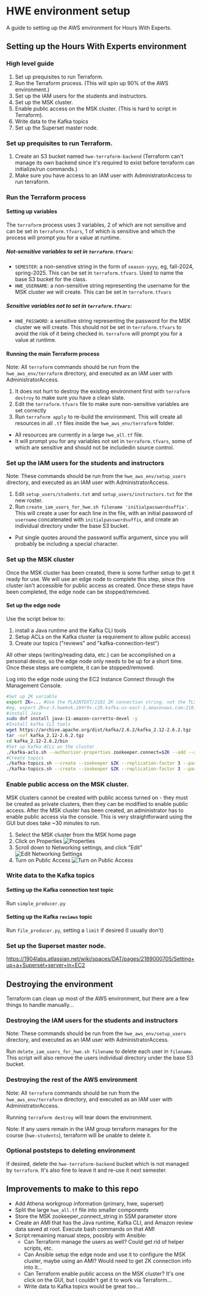# HWE environment setup

A guide to setting up the AWS environment for Hours With Experts.

## Setting up the Hours With Experts environment

### High level guide
1. Set up prequisites to run Terraform.
2. Run the Terraform process. (This will spin up 90% of the AWS environment.)
3. Set up the IAM users for the students and instructors.
4. Set up the MSK cluster.
5. Enable public access on the MSK cluster. (This is hard to script in Terraform).
6. Write data to the Kafka topics
7. Set up the Superset master node.

### Set up prequisites to run Terraform.
1. Create an S3 bucket named `hwe-terraform-backend` (Terraform can't manage its own backend since it's required to exist before terraform can initialize/run commands.)
2. Make sure you have access to an IAM user with AdministratorAccess to run terraform.

### Run the Terraform process
#### Setting up variables

The `terraform` process uses 3 variables, 2 of which are not sensitive and can be set in `terraform.tfvars`, 1 of which is sensitive and which the process will prompt you for a value at runtime.

##### Not-sensitive variables to set in `terraform.tfvars`:
* `SEMESTER`: a non-senstive string in the form of `season-yyyy`, eg, fall-2024, spring-2025. This can be set in `terraform.tfvars`. Used to name the base S3 bucket for the class.
* `HWE_USERNAME`: a non-sensitive string representing the username for the MSK cluster we will create. This can be set in `terraform.tfvars`

##### Sensitive variables not to set in `terraform.tfvars`:
* `HWE_PASSWORD`: a sensitive string representing the password for the MSK cluster we will create. This should not be set in `terraform.tfvars` to avoid the risk of it being checked in. `terraform` will prompt you for a value at runtime.

#### Running the main Terraform process

Note: All `terraform` commands should be run from the `hwe_aws_env/terraform` directory, and executed as an IAM user with AdministratorAccess.

1. It does not hurt to destroy the existing environment first with `terraform destroy` to make sure you have a clean slate.
2. Edit the `terraform.tfvars` file to make sure non-sensitive variables are set correctly 
3. Run `terraform apply` to re-build the environment. This will create all resources in all `.tf` files inside the `hwe_aws_env/terraform` folder.
* All resources are currently in a large `hwe_all.tf` file.
* It will prompt you for any variables not set in `terraform.tfvars`, some of which are sensitive and should not be includedin source control.

### Set up the IAM users for the students and instructors

Note: These commands should be run from the `hwe_aws_env/setup_users` directory, and executed as an IAM user with AdministratorAccess.

1. Edit `setup_users/students.txt` and `setup_users/instructors.txt` for the new roster.
2. Run `create_iam_users_for_hwe.sh filename 'initialpasswordsuffix'`. This will create a user for each line in the file, with an initial password of `username` concatenated with `initialpasswordsuffix`, and create an individual directory under the base S3 bucket. 
* Put single quotes around the password suffix argument, since you will probably be including a special character.

### Set up the MSK cluster

Once the MSK cluster has been created, there is some further setup to get it ready for use. We will use an edge node to complete this step, since this cluster isn't accessible for public access as created. Once these steps have been completed, the edge node can be stopped/removed.

#### Set up the edge node
Use the script below to:
1. install a Java runtime and the Kafka CLI tools
2. Setup ACLs on the Kafka cluster (a requirement to allow public access)
3. Create our topics ("reviews" and "kafka-connection-test")

All other steps (writing/reading data, etc.) can be accomplished on a personal device, so the edge node only needs to be up for a short time. Once these steps are complete, it can be stopped/removed.

Log into the edge node using the EC2 Instance Connect through the Management Console.

```bash
#Set up ZK variable
export ZK=... #Use the PLAINTEXT/2181 ZK connection string, not the TLS/2182 one
#eg, export ZK=z-3.hwemsk.z94r9v.c20.kafka.us-east-1.amazonaws.com:2181,z-1.hwemsk.z94r9v.c20.kafka.us-east-1.amazonaws.com:2181,z-2.hwemsk.z94r9v.c20.kafka.us-east-1.amazonaws.com:2181
#install Java
sudo dnf install java-11-amazon-corretto-devel -y
#Install kafka CLI tools
wget https://archive.apache.org/dist/kafka/2.6.2/kafka_2.12-2.6.2.tgz
tar -xvf kafka_2.12-2.6.2.tgz
cd kafka_2.12-2.6.2/bin
#Set up Kafka ACLs on the cluster
./kafka-acls.sh --authorizer-properties zookeeper.connect=$ZK --add --allow-principal 'User:*' --operation All --topic '*' --group '*'
#Create topics
./kafka-topics.sh --create --zookeeper $ZK --replication-factor 3 --partitions 1 --topic kafka-connection-test --config retention.ms=31556952000
./kafka-topics.sh --create --zookeeper $ZK --replication-factor 3 --partitions 1 --topic reviews --config retention.ms=31556952000
```

### Enable public access on the MSK cluster.

MSK clusters cannot be created with public access turned on - they must be created as private clusters, then they can be modified to enable public access. After the MSK cluster has been created, an administrator has to enable public access via the console. This is very straightforward using the GUI but does take ~30 minutes to run.

1. Select the MSK cluster from the MSK home page
2. Click on Properties
![Properties](images/MSK1properties.png)
3. Scroll down to Networking settings, and click "Edit"
![Edit Networking Settings](images/MSK2networkingsettings.png)
4. Turn on Public Access
![Turn on Public Access](images/MSK3editpublicaccess.png)

### Write data to the Kafka topics

#### Setting up the Kafka connection test topic
Run `simple_producer.py`

#### Setting up the Kafka `reviews` topic
Run `file_producer.py`, setting a `limit` if desired (I usually don't)

### Set up the Superset master node.
https://1904labs.atlassian.net/wiki/spaces/DAT/pages/2189000705/Setting+up+a+Superset+server+in+EC2

## Destroying the environment

Terraform can clean up most of the AWS environment, but there are a few things to handle manually...

### Destroying the IAM users for the students and instructors
Note: These commands should be run from the `hwe_aws_env/setup_users` directory, and executed as an IAM user with AdministratorAccess.

Run `delete_iam_users_for_hwe.sh filename` to delete each user in `filename`. This script will also remove the users individual directory under the base S3 bucket.

### Destroying the rest of the AWS environment
Note: All `terraform` commands should be run from the `hwe_aws_env/terraform` directory, and executed as an IAM user with AdministratorAccess.

Running `terraform destroy` will tear down the environment. 

Note: If any users remain in the IAM group terraform manages for the course (`hwe-students`), terraform will be unable to delete it.

### Optional poststeps to deleting environment
If desired, delete the `hwe-terraform-backend` bucket which is not managed by `terraform`. It's also fine to leave it and re-use it next semester.

## Improvements to make to this repo
* Add Athena workgroup information (primary, hwe, superset)
* Split the large `hwe_all.tf` file into smaller components
* Store the MSK zookeeper_connect_string in SSM parameter store
* Create an AMI that has the Java runtime, Kafka CLI, and Amazon review data saved at root. Execute bash commands on that AMI
* Script remaining manual steps, possibly with Ansible:
  * Can Terraform manage the users as well? Could get rid of helper scripts, etc.
  * Can Ansible setup the edge node and use it to configure the MSK cluster, maybe using an AMI? Would need to get ZK connection info into it...
  * Can Terraform enable public access on the MSK cluster? It's one click on the GUI, but I couldn't get it to work via Terraform...
  * Write data to Kafka topics would be great too...

